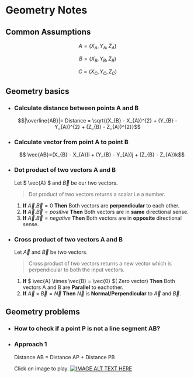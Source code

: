 # Geometry Notes

## Common Assumptions

```math
     A = (X_{A} , Y_{A}, Z_{A}) 
```

```math
    B = (X_{B} , Y_{B}, Z_{B})
```

```math
    C = (X_{C} , Y_{C}, Z_{C})
```

## Geometry basics

* ### Calculate distance between points A and B

```math
|\overline{AB}|= Distance = \sqrt{(X_{B} - X_{A})^{2} + (Y_{B} - Y_{A})^{2} + (Z_{B} - Z_{A})^{2}}
```

* ### Calculate vector from point A to point B

    ```math
        \vec{AB}=(X_{B} - X_{A})i + (Y_{B} - Y_{A})j + (Z_{B} - Z_{A})k
    ```

* ### Dot product of two vectors A and B

    Let $ \vec{A} $ and $` \vec{B} `$ be our two vectors.

    >Dot product of two vectors returns a scalar i.e a number.

    1. **If** $` \vec{A} . \vec{B} = 0 `$ **Then** Both vectors are **perpendicular** to each other.
    2. **If** $` \vec{A} . \vec{B} = positive `$ **Then** Both vectors are in **same** directional sense.
    3. **If** $` \vec{A} . \vec{B} = negative `$ **Then** Both vectors are in **opposite** directional sense.

* ### Cross product of two vectors A and B

    Let $` \vec{A} `$ and $` \vec{B} `$ be two vectors.
    >Cross product of two vectors returns a new vector which is perpendicular to both the input vectors.

    1. **If** $` \vec{A} \times \vec{B} = \vec{0} `$( Zero vector)  **Then** Both vectors A and B are **Parallel** to eachother.
    2. **If** $` \vec{A} \times \vec{B} = \vec{N} `$ **Then** $` \vec{N} `$ is **Normal/Perpendicular** to $` \vec{A} `$ and $` \vec{B} `$.

## Geometry problems

* ### How to check if a point P is not a line segment AB?

* ### Approach 1

    Distance AB = Distance AP + Distance PB

    Click on image to play.
    [![IMAGE ALT TEXT HERE](https://i.ytimg.com/vi/rOoPLrGnizY/hq720.jpg?sqp=-oaymwEcCNAFEJQDSFXyq4qpAw4IARUAAIhCGAFwAcABBg==&rs=AOn4CLDb8G9QaPU-PGW3uGSBAyMNeHxnQw)](https://youtu.be/rOoPLrGnizY?si=pi2m3fnxqjqahNw5&t=74)
